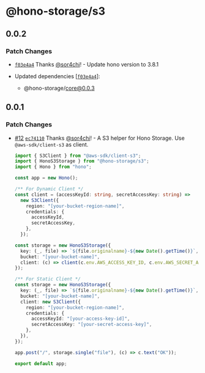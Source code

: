 # @hono-storage/s3

## 0.0.2

### Patch Changes

- [`f03e4a4`](https://github.com/sor4chi/hono-storage/commit/f03e4a41d705fa8883cef1dce85784825ea05eae) Thanks [@sor4chi](https://github.com/sor4chi)! - Update hono version to 3.8.1

- Updated dependencies [[`f03e4a4`](https://github.com/sor4chi/hono-storage/commit/f03e4a41d705fa8883cef1dce85784825ea05eae)]:
  - @hono-storage/core@0.0.3

## 0.0.1

### Patch Changes

- [#12](https://github.com/sor4chi/hono-storage/pull/12) [`ec74110`](https://github.com/sor4chi/hono-storage/commit/ec741102219a960c5a0e8317b0eda3ce4e3f4a14) Thanks [@sor4chi](https://github.com/sor4chi)! - A S3 helper for Hono Storage. Use `@aws-sdk/client-s3` as client.

  ```ts
  import { S3Client } from "@aws-sdk/client-s3";
  import { HonoS3Storage } from "@hono-storage/s3";
  import { Hono } from "hono";

  const app = new Hono();

  /** For Dynamic Client */
  const client = (accessKeyId: string, secretAccessKey: string) =>
    new S3Client({
      region: "[your-bucket-region-name]",
      credentials: {
        accessKeyId,
        secretAccessKey,
      },
    });

  const storage = new HonoS3Storage({
    key: (_, file) => `${file.originalname}-${new Date().getTime()}`,
    bucket: "[your-bucket-name]",
    client: (c) => client(c.env.AWS_ACCESS_KEY_ID, c.env.AWS_SECRET_ACCESS_KEY),
  });

  /** For Static Client */
  const storage = new HonoS3Storage({
    key: (_, file) => `${file.originalname}-${new Date().getTime()}`,
    bucket: "[your-bucket-name]",
    client: new S3Client({
      region: "[your-bucket-region-name]",
      credentials: {
        accessKeyId: "[your-access-key-id]",
        secretAccessKey: "[your-secret-access-key]",
      },
    }),
  });

  app.post("/", storage.single("file"), (c) => c.text("OK"));

  export default app;
  ```
